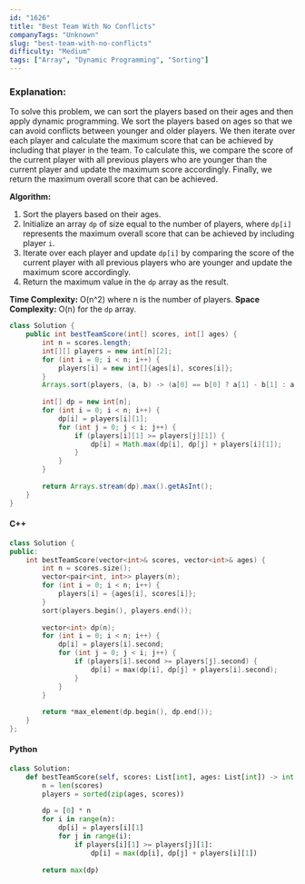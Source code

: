 ```yaml
---
id: "1626"
title: "Best Team With No Conflicts"
companyTags: "Unknown"
slug: "best-team-with-no-conflicts"
difficulty: "Medium"
tags: ["Array", "Dynamic Programming", "Sorting"]
---
```


### Explanation:
To solve this problem, we can sort the players based on their ages and then apply dynamic programming. We sort the players based on ages so that we can avoid conflicts between younger and older players. We then iterate over each player and calculate the maximum score that can be achieved by including that player in the team. To calculate this, we compare the score of the current player with all previous players who are younger than the current player and update the maximum score accordingly. Finally, we return the maximum overall score that can be achieved.

**Algorithm:**
1. Sort the players based on their ages.
2. Initialize an array `dp` of size equal to the number of players, where `dp[i]` represents the maximum overall score that can be achieved by including player `i`.
3. Iterate over each player and update `dp[i]` by comparing the score of the current player with all previous players who are younger and update the maximum score accordingly.
4. Return the maximum value in the `dp` array as the result.

**Time Complexity:** O(n^2) where n is the number of players.
**Space Complexity:** O(n) for the `dp` array.

```java
class Solution {
    public int bestTeamScore(int[] scores, int[] ages) {
        int n = scores.length;
        int[][] players = new int[n][2];
        for (int i = 0; i < n; i++) {
            players[i] = new int[]{ages[i], scores[i]};
        }
        Arrays.sort(players, (a, b) -> (a[0] == b[0] ? a[1] - b[1] : a[0] - b[0]));
        
        int[] dp = new int[n];
        for (int i = 0; i < n; i++) {
            dp[i] = players[i][1];
            for (int j = 0; j < i; j++) {
                if (players[i][1] >= players[j][1]) {
                    dp[i] = Math.max(dp[i], dp[j] + players[i][1]);
                }
            }
        }
        
        return Arrays.stream(dp).max().getAsInt();
    }
}
```

#### C++
```cpp
class Solution {
public:
    int bestTeamScore(vector<int>& scores, vector<int>& ages) {
        int n = scores.size();
        vector<pair<int, int>> players(n);
        for (int i = 0; i < n; i++) {
            players[i] = {ages[i], scores[i]};
        }
        sort(players.begin(), players.end());
        
        vector<int> dp(n);
        for (int i = 0; i < n; i++) {
            dp[i] = players[i].second;
            for (int j = 0; j < i; j++) {
                if (players[i].second >= players[j].second) {
                    dp[i] = max(dp[i], dp[j] + players[i].second);
                }
            }
        }
        
        return *max_element(dp.begin(), dp.end());
    }
};
```

#### Python
```python
class Solution:
    def bestTeamScore(self, scores: List[int], ages: List[int]) -> int:
        n = len(scores)
        players = sorted(zip(ages, scores))
        
        dp = [0] * n
        for i in range(n):
            dp[i] = players[i][1]
            for j in range(i):
                if players[i][1] >= players[j][1]:
                    dp[i] = max(dp[i], dp[j] + players[i][1])
        
        return max(dp)
```